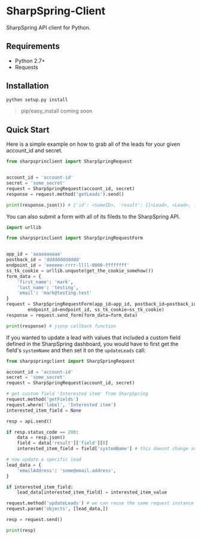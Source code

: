 # SharpSpring-Client

SharpSpring API client for Python.


## Requirements

* Python 2.7+
* Requests

## Installation

```python
python setup.py install
```

> pip/easy_install coming soon

## Quick Start

Here is a simple example on how to grab all of the leads for your given account_id and secret.

```python
from sharpsprinclient import SharpSpringRequest


account_id = 'account-id'
secret = 'some_secret'
request = SharpSpringRequest(account_id, secret)
response = request.method('getLeads').send()

print(response.json()) # {'id': <SomeID>, 'result': {[<Lead>, <Lead>, ...]}}
```

You can also submit a form with all of its fileds to the SharpSpring API.

```python
import urllib

from sharpsprinclient import SharpSpringRequestForm


app_id = 'aaaaaaaaaa'
postback_id = 'dddddddddddd'
endpoint_id = 'eeeeee-rrrr-llll-0000-ffffffff'
ss_tk_cookie = urllib.unquote(get_the_cookie_somehow())
form_data = {
    'first_name': 'mark',
    'last_name': 'testing',
    'email': 'mark@testing.test'
}
request = SharpSpringRequestForm(app_id=app_id, postback_id=postback_id,
        endpoint_id=endpoint_id, ss_tk_cookie=ss_tk_cookie)
response = request.send_form(form_data=form_data)

print(response) # jsonp callback function
```

If you wanted to update a lead with values that included a custom field defined in the SharpSpring dashboard, you would have to first get the field's `systemName` and then set it on the `updateLeads` call:

```python
from sharpspringclient import SharpSpringRequest

account_id = 'account-id'
secret = 'some_secret'
request = SharpSpringRequest(account_id, secret)

# get custom field 'Interested item' from SharpSpring
request.method('getFields')
request.where('label', 'Interested item')
interested_item_field = None

resp = api.send()

if resp.status_code == 200:
    data = resp.json()
    field = data['result']['field'][0]
    interested_item_field = field['systemName'] # this doesnt change so you can store it locally and save a lookup

# now update a specific lead
lead_data = {
    'emailAddress': 'some@email.address',
}

if interested_item_field:
    lead_data[interested_item_field] = interested_item_value

request.method('updateLeads') # we can reuse the same request instance
request.param('objects', [lead_data,])

resp = request.send()

print(resp)
````